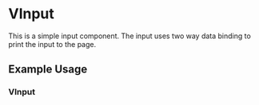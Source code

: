 <script setup>
import VInput from './demo/VInput/Preview.vue'

</script>

# VInput

This is a simple input component. The input uses two way data binding to print the input to the page.
## Example Usage

### VInput

<DemoContainer>
  <VInput/>
</DemoContainer>